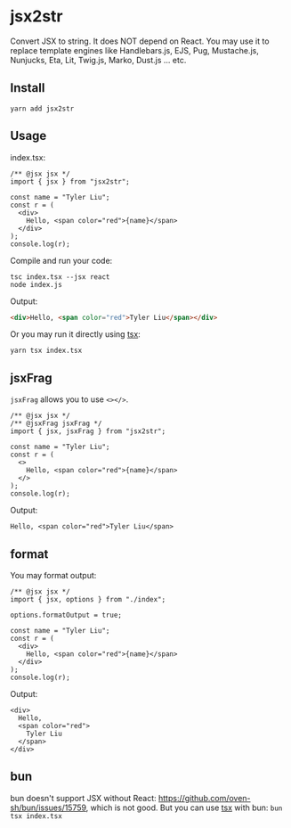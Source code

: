# jsx2str

Convert JSX to string. It does NOT depend on React.
You may use it to replace template engines like Handlebars.js, EJS, Pug, Mustache.js, Nunjucks, Eta, Lit, Twig.js, Marko, Dust.js ... etc.

## Install

```
yarn add jsx2str
```

## Usage

index.tsx:

```tsx
/** @jsx jsx */
import { jsx } from "jsx2str";

const name = "Tyler Liu";
const r = (
  <div>
    Hello, <span color="red">{name}</span>
  </div>
);
console.log(r);
```

Compile and run your code:

```
tsc index.tsx --jsx react
node index.js
```

Output:

```html
<div>Hello, <span color="red">Tyler Liu</span></div>
```

Or you may run it directly using [tsx](https://www.npmjs.com/package/tsx):

```
yarn tsx index.tsx
```

## jsxFrag

`jsxFrag` allows you to use `<></>`.

```tsx
/** @jsx jsx */
/** @jsxFrag jsxFrag */
import { jsx, jsxFrag } from "jsx2str";

const name = "Tyler Liu";
const r = (
  <>
    Hello, <span color="red">{name}</span>
  </>
);
console.log(r);
```

Output:

```
Hello, <span color="red">Tyler Liu</span>
```

## format

You may format output:

```tsx
/** @jsx jsx */
import { jsx, options } from "./index";

options.formatOutput = true;

const name = "Tyler Liu";
const r = (
  <div>
    Hello, <span color="red">{name}</span>
  </div>
);
console.log(r);
```

Output:

```
<div>
  Hello,
  <span color="red">
    Tyler Liu
  </span>
</div>
```

## bun

bun doesn't support JSX without React: https://github.com/oven-sh/bun/issues/15759, which is not good.
But you can use [tsx](https://www.npmjs.com/package/tsx) with bun: `bun tsx index.tsx`
